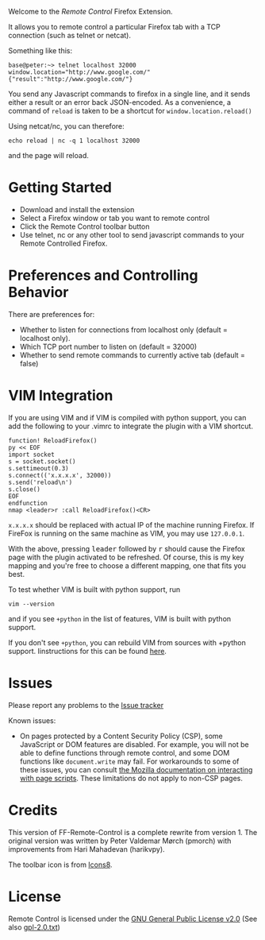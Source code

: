 Welcome to the _Remote Control_ Firefox Extension.

It allows you to remote control a particular Firefox tab with a TCP
connection (such as telnet or netcat).

Something like this:

    base@peter:~> telnet localhost 32000
    window.location="http://www.google.com/"
    {"result":"http://www.google.com/"}

You send any Javascript commands to firefox in a single line, and it sends
either a result or an error back JSON-encoded. As a convenience, a command of
`reload` is taken to be a shortcut for `window.location.reload()`

Using netcat/nc, you can therefore:

    echo reload | nc -q 1 localhost 32000

and the page will reload.

Getting Started
===============

* Download and install the extension
* Select a Firefox window or tab you want to remote control
* Click the Remote Control toolbar button
* Use telnet, nc or any other tool to send javascript commands to your Remote
  Controlled Firefox.

Preferences and Controlling Behavior
====================================

There are preferences for:

* Whether to listen for connections from localhost only (default = localhost
  only).
* Which TCP port number to listen on (default = 32000)
* Whether to send remote commands to currently active tab (default = false)

VIM Integration
===============

If you are using VIM and if VIM is compiled with python support, you can add
the following to your .vimrc to integrate the plugin with a VIM shortcut.

    function! ReloadFirefox()
    py << EOF
    import socket
    s = socket.socket()
    s.settimeout(0.3)
    s.connect(('x.x.x.x', 32000))
    s.send('reload\n')
    s.close()
    EOF
    endfunction
    nmap <leader>r :call ReloadFirefox()<CR> 

`x.x.x.x` should be replaced with actual IP of the machine running Firefox. If
FireFox is running on the same machine as VIM, you may use `127.0.0.1`.

With the above, pressing <kbd>leader</kbd> followed by <kbd>r</kbd> should cause the Firefox 
page with the plugin activated to be refreshed. Of course, this is my key
mapping and you're free to choose a different mapping, one that fits you 
best.

To test whether VIM is built with python support, run

    vim --version

and if you see `+python` in the list of features, VIM is built with python
support.

If you don't see `+python`, you can rebuild VIM from sources with +python support.
Iinstructions for this can be found [here](https://github.com/Valloric/YouCompleteMe/wiki/Building-Vim-from-source).

Issues
======
Please report any problems to the
[Issue tracker](https://github.com/FF-Remote-Control/FF-Remote-Control/issues)

Known issues:
- On pages protected by a Content Security Policy (CSP), some JavaScript or
DOM features are disabled. For example, you will not be able to define
functions through remote control, and some DOM functions like
`document.write` may fail. For workarounds to some of these issues, you can
consult [the Mozilla documentation on interacting with page scripts](https://developer.mozilla.org/en-US/Add-ons/SDK/Guides/Content_Scripts/Interacting_with_page_scripts).
These limitations do not apply to non-CSP pages.

Credits
=======
This version of FF-Remote-Control is a complete rewrite from version 1.
The original version was written by Peter Valdemar Mørch (pmorch) with improvements
from Hari Mahadevan (harikvpy).

The toolbar icon is from [Icons8](https://icons8.com/web-app/2102/remote-control).

License
=======

Remote Control is licensed under the
[GNU General Public License v2.0](http://www.gnu.org/licenses/gpl-2.0.html)
(See also [gpl-2.0.txt](gpl-2.0.txt))
